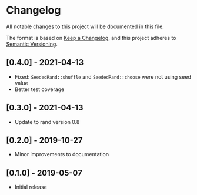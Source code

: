 # Changelog
All notable changes to this project will be documented in this file.

The format is based on [Keep a Changelog](https://keepachangelog.com/en/1.0.0/),
and this project adheres to [Semantic Versioning](https://semver.org/spec/v2.0.0.html).

## [0.4.0] - 2021-04-13
- Fixed: `SeededRand::shuffle` and `SeededRand::choose` were not using seed value
- Better test coverage

## [0.3.0] - 2021-04-13
- Update to rand version 0.8

## [0.2.0] - 2019-10-27
- Minor improvements to documentation

## [0.1.0] - 2019-05-07
- Initial release
